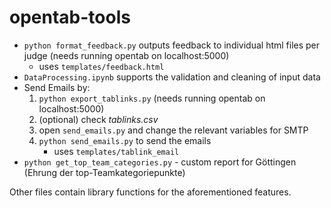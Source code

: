 # opentab-tools

- `python format_feedback.py` outputs feedback to individual html files per judge (needs running opentab on localhost:5000)
    - uses `templates/feedback.html`
- `DataProcessing.ipynb` supports the validation and cleaning of input data
- Send Emails by:
    1. `python export_tablinks.py` (needs running opentab on localhost:5000)
    2. (optional) check *tablinks.csv*
    3. open `send_emails.py` and change the relevant variables for SMTP
    4. `python send_emails.py` to send the emails
        - uses `templates/tablink_email`
- `python get_top_team_categories.py` - custom report for Göttingen (Ehrung der top-Teamkategoriepunkte)

Other files contain library functions for the aforementioned features.